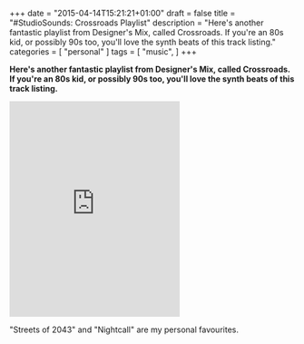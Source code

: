 +++
date = "2015-04-14T15:21:21+01:00"
draft = false
title = "#StudioSounds: Crossroads Playlist"
description = "Here's another fantastic playlist from Designer's Mix, called Crossroads. If you're an 80s kid, or possibly 90s too, you'll love the synth beats of this track listing."
categories = [
  "personal"
]
tags = [ 
    "music", 
]
+++

**Here's another fantastic playlist from Designer's Mix, called Crossroads. If you're an 80s kid, or possibly 90s too, you'll love the synth beats of this track listing.**

<iframe src="https://embed.spotify.com/?uri=spotify:user:kreativoperativ:playlist:6yvA71kH613Z7L0leUancW" width="300" height="380" frameborder="0" allowtransparency="true"></iframe>

"Streets of 2043" and "Nightcall" are my personal favourites.
